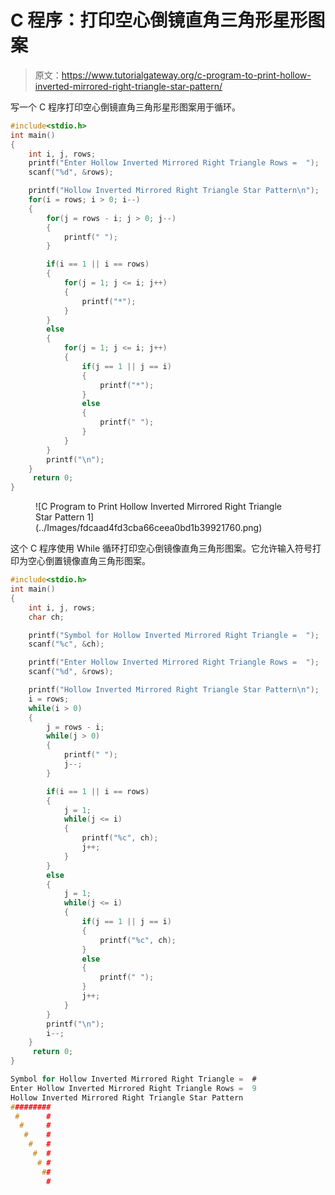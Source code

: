 # C 程序：打印空心倒镜直角三角形星形图案

> 原文：<https://www.tutorialgateway.org/c-program-to-print-hollow-inverted-mirrored-right-triangle-star-pattern/>

写一个 C 程序打印空心倒镜直角三角形星形图案用于循环。

```c
#include<stdio.h>
int main()
{
    int i, j, rows;
    printf("Enter Hollow Inverted Mirrored Right Triangle Rows =  ");
    scanf("%d", &rows);

    printf("Hollow Inverted Mirrored Right Triangle Star Pattern\n");
    for(i = rows; i > 0; i--)
    {
        for(j = rows - i; j > 0; j--)
        {
            printf(" ");
        }

        if(i == 1 || i == rows)
        {
            for(j = 1; j <= i; j++)
            {
                printf("*");
            }
        }
        else
        {
            for(j = 1; j <= i; j++)
            {
                if(j == 1 || j == i)
                {
                    printf("*");
                }
                else
                {
                    printf(" ");
                }
            }
        }
        printf("\n");
    }
     return 0;
}
```

<figure class="wp-block-image size-large">![C Program to Print Hollow Inverted Mirrored Right Triangle Star Pattern 1](../Images/fdcaad4fd3cba66ceea0bd1b39921760.png)</figure>

这个 C 程序使用 While 循环打印空心倒镜像直角三角形图案。它允许输入符号打印为空心倒置镜像直角三角形图案。

```c
#include<stdio.h>
int main()
{
    int i, j, rows;
    char ch;

    printf("Symbol for Hollow Inverted Mirrored Right Triangle =  ");
    scanf("%c", &ch);

    printf("Enter Hollow Inverted Mirrored Right Triangle Rows =  ");
    scanf("%d", &rows);

    printf("Hollow Inverted Mirrored Right Triangle Star Pattern\n");
    i = rows;
    while(i > 0)
    {
        j = rows - i;
        while(j > 0)
        {
            printf(" ");
            j--;
        }

        if(i == 1 || i == rows)
        {
            j = 1;
            while(j <= i)
            {
                printf("%c", ch);
                j++;
            }
        }
        else
        {
            j = 1;
            while(j <= i)
            {
                if(j == 1 || j == i)
                {
                    printf("%c", ch);
                }
                else
                {
                    printf(" ");
                }
                j++;
            }
        }
        printf("\n");
        i--;
    }
     return 0;
}
```

```c
Symbol for Hollow Inverted Mirrored Right Triangle =  #
Enter Hollow Inverted Mirrored Right Triangle Rows =  9
Hollow Inverted Mirrored Right Triangle Star Pattern
#########
 #      #
  #     #
   #    #
    #   #
     #  #
      # #
       ##
        #
```